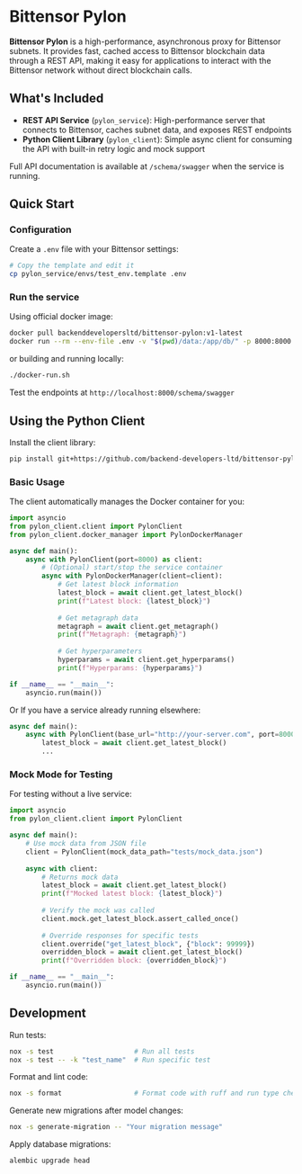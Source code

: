 # Bittensor Pylon

**Bittensor Pylon** is a high-performance, asynchronous proxy for Bittensor subnets. It provides fast, cached access to Bittensor blockchain data through a REST API, making it easy for applications to interact with the Bittensor network without direct blockchain calls.

## What's Included

- **REST API Service** (`pylon_service`): High-performance server that connects to Bittensor, caches subnet data, and exposes REST endpoints
- **Python Client Library** (`pylon_client`): Simple async client for consuming the API with built-in retry logic and mock support

Full API documentation is available at `/schema/swagger` when the service is running.


## Quick Start

### Configuration

Create a `.env` file with your Bittensor settings:

```bash
# Copy the template and edit it
cp pylon_service/envs/test_env.template .env
```

### Run the service

Using official docker image:

```bash
docker pull backenddevelopersltd/bittensor-pylon:v1-latest
docker run --rm --env-file .env -v "$(pwd)/data:/app/db/" -p 8000:8000 backenddevelopersltd/bittensor-pylon:v1-latest
```

or building and running locally:
```bash
./docker-run.sh
```

Test the endpoints at `http://localhost:8000/schema/swagger`



## Using the Python Client

Install the client library:
```bash
pip install git+https://github.com/backend-developers-ltd/bittensor-pylon.git
```

### Basic Usage

The client automatically manages the Docker container for you:

```python
import asyncio
from pylon_client.client import PylonClient
from pylon_client.docker_manager import PylonDockerManager

async def main():
    async with PylonClient(port=8000) as client:
        # (Optional) start/stop the service container
        async with PylonDockerManager(client=client):
            # Get latest block information
            latest_block = await client.get_latest_block()
            print(f"Latest block: {latest_block}")
            
            # Get metagraph data
            metagraph = await client.get_metagraph()
            print(f"Metagraph: {metagraph}")
            
            # Get hyperparameters
            hyperparams = await client.get_hyperparams()
            print(f"Hyperparams: {hyperparams}")

if __name__ == "__main__":
    asyncio.run(main())
```

Or If you have a service already running elsewhere:

```python
async def main():
    async with PylonClient(base_url="http://your-server.com", port=8000) as client:
        latest_block = await client.get_latest_block()
        ...

```

### Mock Mode for Testing

For testing without a live service:

```python
import asyncio
from pylon_client.client import PylonClient

async def main():
    # Use mock data from JSON file
    client = PylonClient(mock_data_path="tests/mock_data.json")
    
    async with client:
        # Returns mock data
        latest_block = await client.get_latest_block()
        print(f"Mocked latest block: {latest_block}")
        
        # Verify the mock was called
        client.mock.get_latest_block.assert_called_once()
        
        # Override responses for specific tests
        client.override("get_latest_block", {"block": 99999})
        overridden_block = await client.get_latest_block()
        print(f"Overridden block: {overridden_block}")

if __name__ == "__main__":
    asyncio.run(main())
```

## Development

Run tests:
```bash
nox -s test                    # Run all tests
nox -s test -- -k "test_name"  # Run specific test
```

Format and lint code:
```bash
nox -s format                  # Format code with ruff and run type checking
```

Generate new migrations after model changes:
```bash
nox -s generate-migration -- "Your migration message"
```

Apply database migrations:
```bash
alembic upgrade head
```

